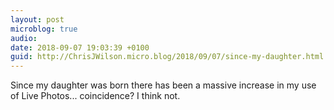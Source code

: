 ```yaml
---
layout: post
microblog: true
audio: 
date: 2018-09-07 19:03:39 +0100
guid: http://ChrisJWilson.micro.blog/2018/09/07/since-my-daughter.html
---
```

Since my daughter was born there has been a massive increase in my use of Live Photos... coincidence? I think not. 
